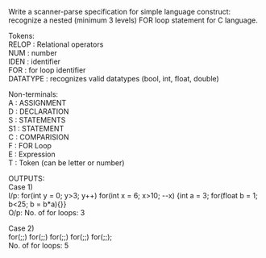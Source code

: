 Write a scanner-parse specification for simple language construct:  
recognize a nested (minimum 3 levels) FOR loop statement for C language.  
  
Tokens:  
RELOP : Relational operators  
NUM : number  
IDEN : identifier  
FOR : for loop identifier  
DATATYPE : recognizes valid datatypes (bool, int, float, double)  
  
Non-terminals:  
A : ASSIGNMENT  
D : DECLARATION  
S : STATEMENTS  
S1 : STATEMENT  
C : COMPARISION  
F : FOR Loop  
E : Expression  
T : Token (can be letter or number)  
  
OUTPUTS:  
Case 1)  
I/p: for(int y = 0; y>3; y++) for(int x = 6; x>10; --x) {int a = 3; for(float b = 1; b<25; b = b*a){}}  
O/p: No. of for loops: 3  
  
Case 2)  
for(;;) for(;;) for(;;) for(;;) for(;;);  
No. of for loops: 5  
  
